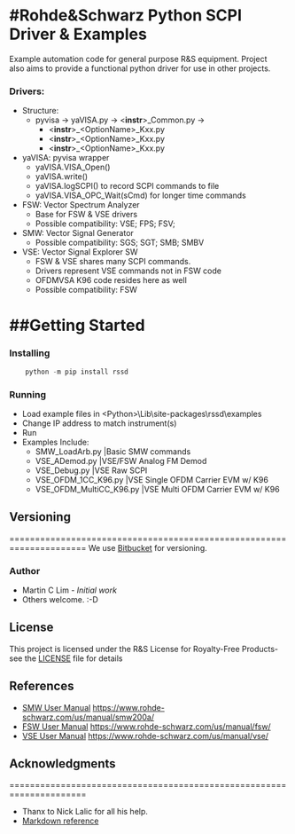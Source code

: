 #Rohde&Schwarz Python SCPI Driver & Examples
=====================================================================
Example automation code for general purpose R&S equipment.  Project   
also aims to provide a functional python driver for use in other projects.
 

### Drivers:
* Structure: 
    * pyvisa &rarr; yaVISA.py &rarr; &lt;**instr**&gt;\_Common.py &rarr; 
        * &lt;**instr**&gt;\_&lt;OptionName&gt;\_Kxx.py
        * &lt;**instr**&gt;\_&lt;OptionName&gt;\_Kxx.py
        * &lt;**instr**&gt;\_&lt;OptionName&gt;\_Kxx.py
* yaVISA: pyvisa wrapper
    * yaVISA.VISA_Open()
    * yaVISA.write()
    * yaVISA.logSCPI() to record SCPI commands to file
    * yaVISA.VISA_OPC_Wait(sCmd) for longer time commands
* FSW: Vector Spectrum Analyzer
    * Base for FSW & VSE drivers
    * Possible compatibility: VSE; FPS; FSV;
* SMW: Vector Signal Generator
    * Possible compatibility: SGS; SGT; SMB; SMBV
* VSE: Vector Signal Explorer SW
    * FSW & VSE shares many SCPI commands.
    * Drivers represent VSE commands not in FSW code
    * OFDMVSA K96 code resides here as well
    * Possible compatibility: FSW

##Getting Started
=====================================================================
### Installing
```python
    python -m pip install rssd
```

### Running
* Load example files in &lt;Python&gt;\Lib\site-packages\rssd\examples
* Change IP address to match instrument(s)
* Run
* Examples Include:
    * SMW_LoadArb.py          |Basic SMW commands
    * VSE_ADemod.py           |VSE/FSW Analog FM Demod
    * VSE_Debug.py            |VSE Raw SCPI
    * VSE_OFDM_1CC_K96.py     |VSE Single OFDM Carrier EVM w/ K96
    * VSE_OFDM_MultiCC_K96.py |VSE Multi  OFDM Carrier EVM w/ K96

## Versioning
=====================================================================
We use [Bitbucket](http://www.bitbucket.com/) for versioning. 


### Author
* Martin C Lim - *Initial work* 
* Others welcome.  :-D

## License
This project is licensed under the R&S License for Royalty-Free Products- see the [LICENSE](LICENSE.txt) file for details

## References
* [SMW User Manual](https://www.rohde-schwarz.com/us/search_63238.html?term=smw+vector+user+manual&sort=relevance) https://www.rohde-schwarz.com/us/manual/smw200a/
* [FSW User Manual](https://www.rohde-schwarz.com/us/search_63238.html?term=FSW+user+manual&sort=relevance) https://www.rohde-schwarz.com/us/manual/fsw/
* [VSE User Manual](https://www.rohde-schwarz.com/us/search_63238.html?term=vse+base+user+manual) https://www.rohde-schwarz.com/us/manual/vse/

## Acknowledgments
=====================================================================
* Thanx to Nick Lalic for all his help.
* [Markdown reference](https://github.com/adam-p/markdown-here/wiki/Markdown-Cheatsheet)


